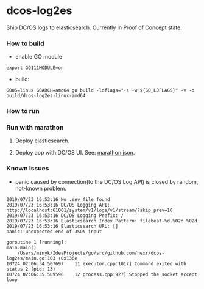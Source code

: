 dcos-log2es
===========

Ship DC/OS logs to elasticsearch. Currently in Proof of Concept state.

### How to build

* enable GO module 
```
export GO111MODULE=on
```
* build:
```
GOOS=linux GOARCH=amd64 go build -ldflags="-s -w ${GO_LDFLAGS}" -v -o build/dcos-log2es-linux-amd64
```

### How to run

### Run with marathon

1. Deploy elasticsearch.

2. Deploy app with DC/OS UI. See: [marathon.json](marathon.json).


### Known Issues

* panic caused by connection(to the DC/OS Log API) is closed by random, not-known problem.
```
2019/07/23 16:53:16 No .env file found
2019/07/23 16:53:16 DC/OS Logging API: http://localhost:61001/system/v1/logs/v1/stream/?skip_prev=10
2019/07/23 16:53:16 DC/OS Logging Prefix: /
2019/07/23 16:53:16 Elasticsearch Index Pattern: filebeat-%d.%02d.%02d
2019/07/23 16:53:16 Elasticsearch URL: []
panic: unexpected end of JSON input

goroutine 1 [running]:
main.main()
	/Users/minyk/IdeaProjects/go/src/github.com/nexr/dcos-log2es/main.go:103 +0x136e
I0724 02:06:34.507697    11 executor.cpp:1017] Command exited with status 2 (pid: 13)
I0724 02:06:35.509596    12 process.cpp:927] Stopped the socket accept loop
```

